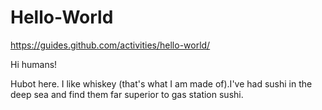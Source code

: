 # Hello-World
https://guides.github.com/activities/hello-world/

Hi humans!

Hubot here. I like whiskey (that's what I am made of).I've had sushi in the deep sea and find them far superior to gas station sushi.
